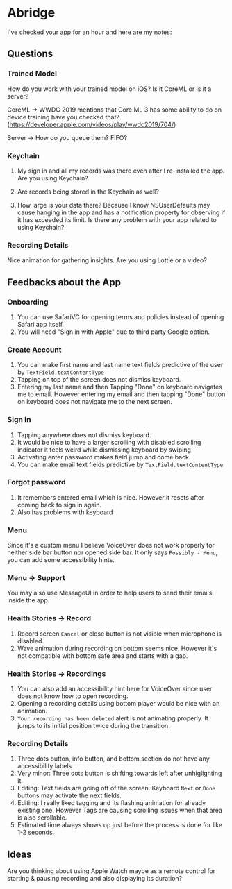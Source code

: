 # Abridge
I've checked your app for an hour and here are my notes:
## Questions
### Trained Model
How do you work with your trained model on iOS? Is it CoreML or is it a server?

CoreML -> WWDC 2019 mentions that Core ML 3 has some ability to do on device training have you checked that? (https://developer.apple.com/videos/play/wwdc2019/704/)

Server -> How do you queue them? FIFO?

### Keychain
1. My sign in and all my records was there even after I re-installed the app. Are you using Keychain? 

2. Are records being stored in the Keychain as well?

3. How large is your data there? Because I know NSUserDefaults may cause hanging in the app and has a notification property for observing if it has exceeded its limit. Is there any problem with your app related to using Keychain?

### Recording Details
Nice animation for gathering insights. Are you using Lottie or a video?

## Feedbacks about the App
### Onboarding
1. You can use SafariVC for opening terms and policies instead of opening Safari app itself.
2. You will need "Sign in with Apple" due to third party Google option.

### Create Account
1. You can make first name and last name text fields predictive of the user by `TextField.textContentType`
2. Tapping on top of the screen does not dismiss keyboard.
3. Entering my last name and then Tapping "Done" on keyboard navigates me to email. However entering my email and then tapping "Done" button on keyboard does not navigate me to the next screen.

### Sign In
1. Tapping anywhere does not dismiss keyboard.
2. It would be nice to have a larger scrolling with disabled scrolling indicator it feels weird while dismissing keyboard by swiping
3. Activating enter password makes field jump and come back.
4. You can make email text fields predictive by `TextField.textContentType`

### Forgot password 
1. It remembers entered email which is nice. However it resets after coming back to sign in again.
2. Also has problems with keyboard 

### Menu
Since it's a custom menu I believe VoiceOver does not work properly for neither side bar button nor opened side bar. It only says `Possibly - Menu`, you can add some accessibility hints.

### Menu -> Support
You may also use MessageUI in order to help users to send their emails inside the app.

### Health Stories -> Record
1. Record screen `Cancel` or close button is not visible when microphone is disabled.
2. Wave animation during recording on bottom seems nice. However it's not compatible with bottom safe area and starts with a gap.

### Health Stories -> Recordings
1. You can also add an accessibility hint here for VoiceOver since user does not know how to open recording.
2. Opening a recording details using bottom player would be nice with an animation.
3. `Your recording has been deleted` alert is not animating properly. It jumps to its initial position twice during the transition.

### Recording Details
1. Three dots button, info button, and bottom section do not have any accessibility labels
2. Very minor: Three dots button is shifting towards left after unhiglighting it.
3. Editing: Text fields are going off of the screen. Keyboard `Next` or `Done` buttons may activate the next fields.
4. Editing: I really liked tagging and its flashing animation for already existing one. However Tags are causing scrolling issues when that area is also scrollable.
5. Estimated time always shows up just before the process is done for like 1-2 seconds.

## Ideas
Are you thinking about using Apple Watch maybe as a remote control for starting & pausing recording and also displaying its duration?
